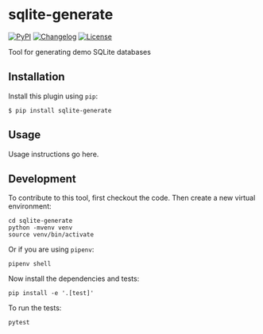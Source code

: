 # sqlite-generate

[![PyPI](https://img.shields.io/pypi/v/sqlite-generate.svg)](https://pypi.org/project/sqlite-generate/)
[![Changelog](https://img.shields.io/github/v/release/simonw/sqlite-generate?label=changelog)](https://github.com/simonw/sqlite-generate/releases)
[![License](https://img.shields.io/badge/license-Apache%202.0-blue.svg)](https://github.com/simonw/sqlite-generate/blob/master/LICENSE)

Tool for generating demo SQLite databases

## Installation

Install this plugin using `pip`:

    $ pip install sqlite-generate

## Usage

Usage instructions go here.

## Development

To contribute to this tool, first checkout the code. Then create a new virtual environment:

    cd sqlite-generate
    python -mvenv venv
    source venv/bin/activate

Or if you are using `pipenv`:

    pipenv shell

Now install the dependencies and tests:

    pip install -e '.[test]'

To run the tests:

    pytest
